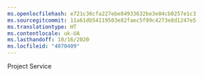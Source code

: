 ```yaml
---
ms.openlocfilehash: e721c36cfa227ebe84933632be3e04cb0257e1c3
ms.sourcegitcommit: 11a61db54119503e82faec5f99c4273e8d1247e5
ms.translationtype: HT
ms.contentlocale: uk-UA
ms.lasthandoff: 10/16/2020
ms.locfileid: "4070409"
---
```

Project Service
